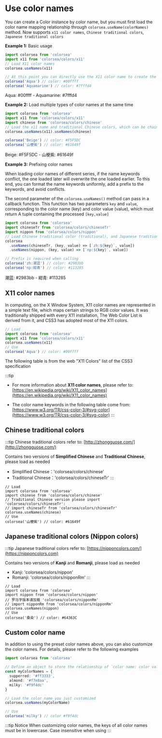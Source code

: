 # Use color names

You can create a Color instance by color name, but you must first load the color name mapping relationship through `colorsea.useName(colorNames)` method.
Now supports `x11 color names`, `Chinese traditional colors`, `Japanese traditional colors`

**Example 1:** Basic usage

```typescript
import colorsea from 'colorsea'
import x11 from 'colorsea/colors/x11'
// Load X11 color names
colorsea.useNames(x11)

// At this point you can directly use the X11 color name to create the color
colorsea('Aqua') // color: #00ffff
colorsea('Aquamarine') // color: #7fffd4
```

<ColorBox box-color="#00ffff" text-color="#000">Aqua: #00ffff</ColorBox> - 
<ColorBox box-color="#7fffd4" text-color="#000">Aquamarine: #7fffd4</ColorBox>

**Example 2:** Load multiple types of color names at the same time

```typescript
import colorsea from 'colorsea'
import x11 from 'colorsea/colors/x11'
import chinese from 'colorsea/colors/chinese'
// Load the x11 name and traditional Chinese colors, which can be chained
colorsea.useNames(x11).useNames(chinese)

colorsea('Beige') // color: #F5F5DC
colorsea('山梗紫') // color: #61649f
```

<ColorBox box-color="#F5F5DC" text-color="#000">Beige: #F5F5DC</ColorBox> - 
<ColorBox box-color="#61649f" text-color="#fff">山梗紫: #61649f</ColorBox>

**Example 3:** Prefixing color names

When loading color names of different series, if the name keywords conflict, the one loaded later will overwrite the one loaded earlier. To this end, you can format the name keywords uniformly, add a prefix to the keywords, and avoid conflicts.

The second parameter of the `colorsea.useNames()` method can pass in a callback function. This function has two parameters `key` and `value`, corresponding to the color name (key) and color value (value), which must return A tuple containing the processed `[key,value]`

```typescript
import colorsea from 'colorsea'
import chineseTr from 'colorsea/colors/chineseTr'
import nippon from 'colorsea/colors/nippon'
// Load Chinese traditional color (traditional), and Japanese traditional color at the same time
colorsea
  .useNames(chineseTr, (key, value) => [`zh:${key}`, value])
  .useNames(nippon, (key, value) => [`np:${key}`, value])

// Prefix is required when calling
colorsea('zh:潮蓝') // color: #2983bb
colorsea('np:紺青') // color: #113285
```

<ColorBox box-color="#2983bb">潮蓝: #2983bb</ColorBox> - 
<ColorBox box-color="#113285">紺青: #113285</ColorBox>

## X11 color names

In computing, on the X Window System, X11 color names are represented in a simple text file, which maps certain strings to RGB color values. It was traditionally shipped with every X11 installation,
The Web Color List is derived from it, and CSS3 has adopted most of the X11 colors.

```typescript
// Load
import colorsea from 'colorsea'
import x11 from 'colorsea/colors/x11'
colorsea.useNames(x11)
// Use
colorsea('Aqua') // color: #00ffff
```

The following table is from the web "X11 Colors" list of the CSS3 specification

:::tip
- For more information about **X11 color names**, please refer to:[https://en.wikipedia.org/wiki/X11_color_names](https://en.wikipedia.org/wiki/X11_color_names)

- The color name keywords in the following table come from: [https://www.w3.org/TR/css-color-3/#svg-color](https://www.w3.org/TR/css-color-3/#svg-color)
:::

<X11List/>

## Chinese traditional colors

:::tip
Chinese traditional colors refer to: [http://zhongguose.com/](http://zhongguose.com/)

Contains two versions of **Simplified Chinese** and **Traditional Chinese**, please load as needed

- Simplified Chinese：'colorsea/colors/chinese'
- Traditional Chinese：'colorsea/colors/chineseTr'
:::

```typescript{4}
// Load
import colorsea from 'colorsea'
import chinese from 'colorsea/colors/chinese'
// Traditional Chinese version please inport 'colorsea/colors/chineseTr':
// import chineseTr from 'colorsea/colors/chineseTr'
colorsea.useNames(chinese)
// Use
colorsea('山梗紫') // color: #61649f
```

<ChineseColorList />

## Japanese traditional colors (Nippon colors)

:::tip
Japanese traditional colors refer to: [https://nipponcolors.com/](https://nipponcolors.com)

Contains two versions of **Kanji** and **Romanji**, please load as needed

- Kanji: 'colorsea/colors/nippon'
- Romanji: 'colorsea/colors/nipponRm'
:::

```typescript{4}
// Load
import colorsea from 'colorsea'
import nippon from 'colorsea/colors/nippon'
// 罗马字版本请加载 'colorsea/colors/nipponRm'
// import nipponRm from 'colorsea/colors/nipponRm'
colorsea.useNames(nippon)
// Use
colorsea('桑染') // color: #64363C
```

<NipponColorList />

## Custom color name

In addition to using the preset color names above, you can also customize the color names. For details, please refer to the following examples

```typescript
import colorsea from 'colorsea'

// Define an object to store the relationship of `color name: color value` in the form of `key: value`.
const myColorNames = {
  supperred: '#ff3333',
  almond: '#f7e8aa',
  milky: '#f9f4dc'
}

// Load the color name you just customized
colorsea.useNames(myColorName)

// Use
colorsea('milky') // color #f9f4dc

```

:::tip Notice
When customizing color names, the keys of all color names must be in lowercase. Case insensitive when using
:::
